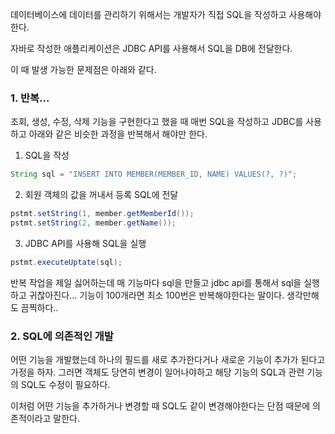 데이터베이스에 데이터를 관리하기 위해서는 개발자가 직접 SQL을 작성하고 사용해야한다.

자바로 작성한 애플리케이션은 JDBC API를 사용해서 SQL을 DB에 전달한다.

이 때 발생 가능한 문제점은 아래와 같다.

### 1. 반복...

조회, 생성, 수정, 삭제 기능을 구현한다고 했을 때 매번 SQL을 작성하고 JDBC를 사용하고 아래와 같은 비슷한 과정을 반복해서 해야만 한다.

1. SQL을 작성

```java
String sql = "INSERT INTO MEMBER(MEMBER_ID, NAME) VALUES(?, ?)";
```

2. 회원 객체의 값을 꺼내서 등록 SQL에 전달

```java
pstmt.setString(1, member.getMemberId());
pstmt.setString(2, member.getName());
```

3. JDBC API를 사용해 SQL을 실행

```java
pstmt.executeUptate(sql);
```

반복 작업을 제일 싫어하는데 매 기능마다 sql을 만들고 jdbc api를 통해서 sql을 실행하고 귀찮아진다... 기능이 100개라면 최소 100번은 반복해야한다는 말이다. 생각만해도 끔찍하다..

### 2. SQL에 의존적인 개발

어떤 기능을 개발했는데 하나의 필드를 새로 추가한다거나 새로운 기능이 추가가 된다고 가정을 하자. 그러면 객체도 당연히 변경이 일어나야하고 해당 기능의 SQL과 관련 기능의 SQL도 수정이 필요하다.

이처럼 어떤 기능을 추가하거나 변경할 때 SQL도 같이 변경해야한다는 단점 때문에 의존적이라고 말한다.
